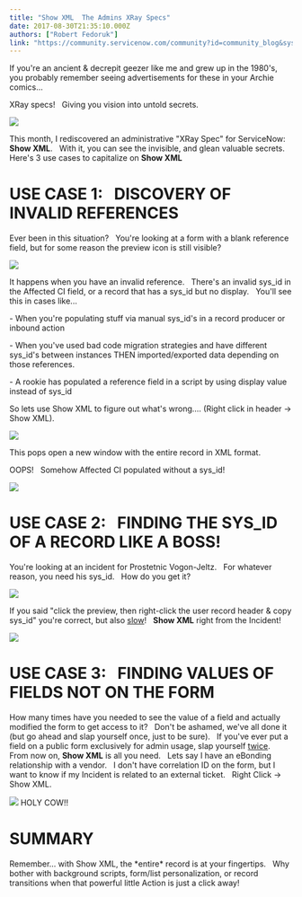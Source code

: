```yaml
---
title: "Show XML  The Admins XRay Specs"
date: 2017-08-30T21:35:10.000Z
authors: ["Robert Fedoruk"]
link: "https://community.servicenow.com/community?id=community_blog&sys_id=9faca625dbd0dbc01dcaf3231f96199e"
---
```

<p>If you're an ancient &amp; decrepit geezer like me and grew up in the 1980's, you probably remember seeing advertisements for these in your Archie comics...</p><p>XRay specs!   Giving you vision into untold secrets.</p><p><img   class="image-1 jive-image" src="fbe38182db1497049c9ffb651f9619b7.iix" style="max-width: 1200px; max-height: 900px;"/></p><p></p><p></p><p>This month, I rediscovered an administrative "XRay Spec" for ServiceNow:   <strong>Show XML</strong>.   With it, you can see the invisible, and glean valuable secrets.   Here's 3 use cases to capitalize on <strong>Show XML</strong></p><p></p><h1>USE CASE 1:   DISCOVERY OF INVALID REFERENCES</h1><p>Ever been in this situation?   You're looking at a form with a blank reference field, but for some reason the preview icon is still visible?</p><p><img   class="image-3 jive-image" src="aa03a406dbd057049c9ffb651f9619eb.iix" style="max-width: 1200px; max-height: 900px;"/></p><p>It happens when you have an invalid reference.   There's an invalid sys_id in the Affected CI field, or a record that has a sys_id but no display.   You'll see this in cases like...</p><p>- When you're populating stuff via manual sys_id's in a record producer or inbound action</p><p>- When you've used bad code migration strategies and have different sys_id's between instances THEN imported/exported data depending on those references.</p><p>- A rookie has populated a reference field in a script by using display value instead of sys_id</p><p></p><p>So lets use Show XML to figure out what's wrong.... (Right click in header -&gt; Show XML). </p><p><img  class="jive-image image-8" src="1f03644adb90d704ed6af3231f961926.iix" style="max-width: 1200px; max-height: 900px;"/> </p><p>This pops open a new window with the entire record in XML format.</p><p>OOPS!   Somehow Affected CI populated without a sys_id!</p><p><img   class="jive-image image-4" src="bb06c88adb98db048c8ef4621f96193f.iix" style="max-width: 1200px; max-height: 900px;"/></p><p></p><p></p><h1><strong>USE CASE 2:   FINDING THE SYS_ID OF A RECORD LIKE A BOSS!</strong></h1><p>You're looking at an incident for Prostetnic Vogon-Jeltz.   For whatever reason, you need his sys_id.   How do you get it? </p><p><img   class="image-5 jive-image" src="ac80a3b5db9c9fc0b322f4621f96191f.iix" style="max-width: 1200px; max-height: 900px;"/></p><p></p><p>If you said "click the preview, then right-click the user record header &amp; copy sys_id" you're correct, but also <span style="text-decoration: underline;">slow</span>!   <strong>Show XML</strong> right from the Incident! </p><p><img   class="image-6 jive-image" src="d0bf098edb14d304b322f4621f961945.iix" style="max-width: 1200px; max-height: 900px;"/></p><p></p><h1>USE CASE 3:   FINDING VALUES OF FIELDS NOT ON THE FORM</h1><p>How many times have you needed to see the value of a field and actually modified the form to get access to it?   Don't be ashamed, we've all done it (but go ahead and slap yourself once, just to be sure).   If you've ever put a field on a public form exclusively for admin usage, slap yourself <span style="text-decoration: underline;">twice</span>.   From now on, <strong>Show XML</strong> is all you need.   Lets say I have an eBonding relationship with a vendor.   I don't have correlation ID on the form, but I want to know if my Incident is related to an external ticket.   Right Click -&gt; Show XML.</p><p><img   class="image-7 jive-image" src="736b604adbd09344e9737a9e0f9619cd.iix" style="max-width: 1200px; max-height: 900px;"/> HOLY COW!!</p><p></p><h1>SUMMARY</h1><p>Remember... with Show XML, the *entire* record is at your fingertips.   Why bother with background scripts, form/list personalization, or record transitions when that powerful little Action is just a click away!</p>